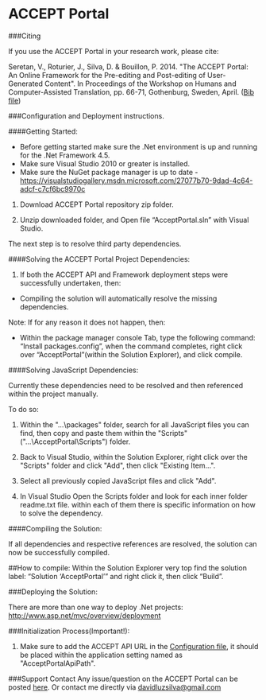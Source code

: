 ACCEPT Portal
=============

###Citing

If you use the ACCEPT Portal in your research work, please cite:

Seretan, V., Roturier, J., Silva, D. & Bouillon, P. 2014. "The ACCEPT Portal: An Online Framework for the Pre-editing and Post-editing of User-Generated Content". In Proceedings of the Workshop on Humans and Computer-Assisted Translation, pp. 66-71, Gothenburg, Sweden, April. ([Bib file](https://raw.githubusercontent.com/accept-project/accept-portal/master/cite.bib))

###Configuration and Deployment instructions. 

####Getting Started:

- Before getting started make sure the .Net environment is up and running for the .Net Framework 4.5.
- Make sure Visual Studio 2010 or greater is installed.
- Make sure the NuGet package manager is up to date - https://visualstudiogallery.msdn.microsoft.com/27077b70-9dad-4c64-adcf-c7cf6bc9970c

1. Download ACCEPT Portal repository zip folder.

2. Unzip downloaded folder, and Open file “AcceptPortal.sln” with Visual Studio.

The next step is to resolve third party dependencies.

####Solving the ACCEPT Portal Project Dependencies:

1. If both the ACCEPT API and Framework deployment steps were successfully undertaken, then:

- Compiling the solution will automatically resolve the missing dependencies.

Note: If for any reason it does not happen, then:

- Within the package manager console Tab, type the following command: “Install packages.config”, when the command completes, right click over “AcceptPortal”(within the Solution Explorer), and click compile.

####Solving JavaScript Dependencies:

Currently these dependencies need to be resolved and then referenced within the project manually.

To do so:

1. Within the "...\packages" folder, search for all JavaScript files you can find, then copy and paste them within the "Scripts"("...\AcceptPortal\Scripts") folder.

2. Back to Visual Studio, within the Solution Explorer, right click over the "Scripts" folder and click "Add", then click "Existing Item...".

3. Select all previously copied JavaScript files and click "Add".

4. In Visual Studio Open the Scripts folder and look for each inner folder readme.txt file. within each of them there is specific information on how to solve the dependency.    
 
####Compiling the Solution:

If all dependencies and respective references are resolved, the solution can now be successfully compiled.

##How to compile:
Within the Solution Explorer very top find the solution label: “Solution ‘AcceptPortal’” and right click it, then click “Build”.

###Deploying the Solution:

There are more than one way to deploy .Net projects: http://www.asp.net/mvc/overview/deployment

###Initialization Process(Important!):

1. Make sure to add the ACCEPT API URL in the [Configuration file](https://github.com/accept-project/accept-portal/blob/master/AcceptPortal/Web.config), it should be placed within the application setting named as "AcceptPortalApiPath".

###Support Contact
Any issue/question on the ACCEPT Portal can be posted
 [here](https://github.com/accept-project/accept-post-edit/issues).
Or contact me directly via davidluzsilva@gmail.com
